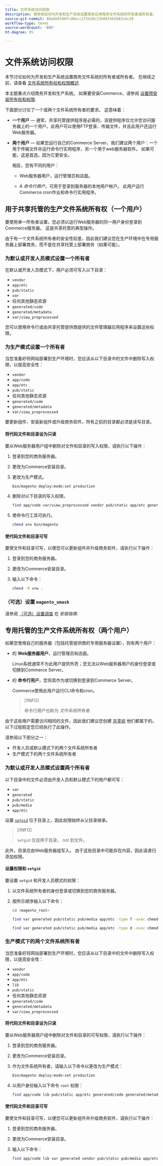 ```yaml
---
title: 文件系统访问权限
description: 请参阅如何为开发和生产系统设置商务应用程序文件系统的所有者或所有者。
source-git-commit: 80abb0180fcd8ecc275428c23b68feb5883cbc28
workflow-type: tm+mt
source-wordcount: '895'
ht-degree: 0%

---
```



# 文件系统访问权限

本节讨论如何为开发和生产系统设置商务文件系统的所有者或所有者。 在继续之前，请查看 [文件系统所有权和权限概述](https://devdocs.magento.com/guides/v2.4/install-gde/prereq/file-sys-perms-over.html).

本主题重点介绍商务开发和生产系统。 如果要安装Commerce，请参阅 [设置预安装所有权和权限](https://devdocs.magento.com/guides/v2.4/install-gde/prereq/file-system-perms.html).

下面部分讨论了一个或两个文件系统所有者的要求。 这意味着：

- **一个用户** — 通常，共享托管提供程序是必需的，该提供程序仅允许您访问服务器上的一个用户。此用户可以使用FTP登录、传输文件，并且此用户还运行Web服务器。

- **两个用户** — 如果您运行自己的Commerce Server，我们建议两个用户：一个用于传输文件并运行命令行实用程序，另一个用于web服务器软件。 如果可能，这是首选，因为它更安全。

   相反，您有不同的用户：

   - Web服务器用户，运行管理员和店面。

   - A _命令行用户_，可用于登录到服务器的本地用户帐户。 此用户运行Commerce cron作业和命令行实用程序。

## 用于共享托管的生产文件系统所有权（一个用户）

要使用单一所有者设置，您必须以运行Web服务器的同一用户身份登录到Commerce服务器。 这是共享托管的典型操作。

由于有一个文件系统所有者的安全性较差，因此我们建议您在生产环境中在专用服务器上部署商务，而不是在共享托管上部署商务（如果可能）。

### 为默认或开发人员模式设置一个所有者

在默认或开发人员模式下，用户必须可写入以下目录：

- `vendor`
- `app/etc`
- `pub/static`
- `var`
- 任何其他静态资源
- `generated/code`
- `generated/metadata`
- `var/view_preprocessed`

您可以使用命令行或由共享托管提供商提供的文件管理器应用程序来设置这些权限。

### 为生产模式设置一个所有者

当您准备好将网站部署到生产环境时，您应该从以下目录中的文件中删除写入权限，以提高安全性：

- `vendor`
- `app/code`
- `app/etc`
- `pub/static`
- 任何其他静态资源
- `generated/code`
- `generated/metadata`
- `var/view_preprocessed`

要更新组件、安装新组件或升级商务软件，所有之前的目录都必须是读写目录。

#### 将代码文件和目录设为只读

要从Web服务器用户组中删除对文件和目录的写入权限，请执行以下操作：

1. 登录到您的商务服务器。

1. 更改为Commerce安装目录。

1. 更改为生产模式。

   ```bash
   bin/magento deploy:mode:set production
   ```

1. 删除对以下目录的写入权限。

   ```bash
   find app/code var/view_preprocessed vendor pub/static app/etc generated/code generated/metadata \( -type f -or -type d \) -exec chmod u-w {} + && chmod o-rwx app/etc/env.php
   ```

1. 使命令行工具可执行。

   ```bash
   chmod u+x bin/magento
   ```

#### 使代码文件和目录可写

要使文件和目录可写，以便您可以更新组件并升级商务软件，请执行以下操作：

1. 登录到您的商务服务器。
1. 更改为Commerce安装目录。
1. 输入以下命令：

   ```bash
   chmod -R u+w .
   ```

### （可选）设置 `magento_umask`

请参阅 [（可选）设置调查](https://devdocs.magento.com/guides/v2.4/install-gde/install/post-install-umask.html) 在 _安装指南_.

## 专用托管的生产文件系统所有权（两个用户）

如果您使用自己的服务器（包括托管提供商的专用服务器设置），则有两个用户：

- 的 **Web服务器用户**，运行管理员和店面。

   Linux系统通常不为此用户提供外壳；您无法以Web服务器用户的身份登录或切换到Commerce Server。

- 的 **命令行用户**，您将其作为或切换到登录到Commerce Server。

   Commerce使用此用户运行CLI命令和cron。

   >[!INFO]
   >
   >命令行用户也称为 _文件系统所有者_.

由于这些用户需要访问相同的文件，因此我们建议您创建 [共享组](https://devdocs.magento.com/guides/v2.4/install-gde/prereq/file-system-perms.html#mage-owner-about-group) 他们都属于的。 以下过程假定您已经执行了此操作。

请参阅以下部分之一：

- 开发人员或默认模式下的两个文件系统所有者
- 生产模式下的两个文件系统所有者

### 为默认或开发人员模式设置两个所有者

以下目录中的文件必须由开发人员和默认模式下的用户都可写：

- `var`
- `generated`
- `pub/static`
- `pub/media`
- `app/etc`

设置 [`setgid`](https://linuxg.net/how-to-set-the-setuid-and-setgid-bit-for-files-in-linux-and-unix/) 位于目录上，因此权限始终从父目录继承。

>[!INFO]
>
>`setgid` 仅适用于目录， _not_ 到文件。

此外，目录应由Web服务器组写入。 由于这些目录中可能存在内容，因此请递归添加权限。

#### 设置权限和 `setgid`

要设置 `setgid` 和开发人员模式的权限：

1. 以文件系统所有者的身份登录或切换到您的商务服务器。
1. 按所示顺序输入以下命令：

   ```bash
   cd <magento_root>
   ```

   ```bash
   find var generated pub/static pub/media app/etc -type f -exec chmod g+w {} +
   ```

   ```bash
   find var generated pub/static pub/media app/etc -type d -exec chmod g+ws {} +
   ```

### 生产模式下的两个文件系统所有者

当您准备好将网站部署到生产环境时，您应该从以下目录中的文件中删除写入权限，以提高安全性：

- `vendor`
- `app/code`
- `app/etc`
- `lib`
- `pub/static`
- 任何其他静态资源
- `generated/code`
- `generated/metadata`
- `var/view_preprocessed`

#### 将代码文件和目录设为只读

要从Web服务器用户组中删除对文件和目录的可写权限，请执行以下操作：

1. 登录到您的商务服务器。
1. 更改为Commerce安装目录。
1. 作为文件系统所有者，请输入以下命令以更改为生产模式：

   ```bash
   bin/magento deploy:mode:set production
   ```

1. 以用户身份输入以下命令 `root` 权限：

   ```bash
   find app/code lib pub/static app/etc generated/code generated/metadata var/view_preprocessed \( -type d -or -type f \) -exec chmod g-w {} + && chmod o-rwx app/etc/env.php
   ```

#### 使代码文件和目录可写

要使文件和目录可写，以便您可以更新组件并升级商务软件，请执行以下操作：

1. 登录到您的商务服务器。
1. 更改为Commerce安装目录。
1. 输入以下命令：

   ```bash
   find app/code lib var generated vendor pub/static pub/media app/etc \( -type d -or -type f \) -exec chmod g+w {} + && chmod o+rwx app/etc/env.php
   ```
